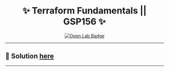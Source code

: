 <h1 align="center">
✨  Terraform Fundamentals || GSP156 ✨
</h1>

<div align="center">
  <a href="https://www.cloudskillsboost.google/focuses/1208?parent=catalog"_blank" rel="noopener noreferrer">
    <img src="https://img.shields.io/badge/Open_Lab-Cloud_Skills_Boost-4285F4?style=for-the-badge&logo=google&logoColor=white&labelColor=34A853" alt="Open Lab Badge">
  </a>
</div>

---

## 🔑 Solution [here]()

---
